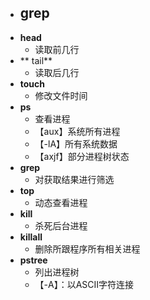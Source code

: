 - **grep**
	- 
- **head**
	- 读取前几行
- ** tail**
	- 读取后几行
- **touch**
	- 修改文件时间
- **ps**
	- 查看进程
	- 【aux】系统所有进程
	- 【-lA】所有系统数据
	- 【axjf】部分进程树状态
- **grep**
	- 对获取结果进行筛选
- **top**
	- 动态查看进程
- **kill**
	- 杀死后台进程
- **killall**
	- 删除所跟程序所有相关进程
 - **pstree**
	 - 列出进程树
	 - 【-A】：以ASCII字符连接
<!--stackedit_data:
eyJoaXN0b3J5IjpbLTE5NTA3NzY1NCwyMjcxOTY3NzQsLTIxND
M5ODgyMDMsNDc1OTU0MzYxLDkyOTc3NDk5OCw5NzAxMTAxOTYs
LTIwMjMyMzIwOTksMTIwOTg3MTkwXX0=
-->